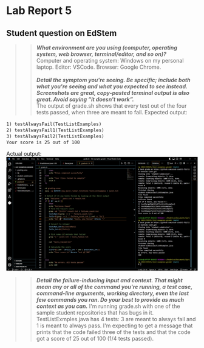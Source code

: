 # Lab Report 5

## Student question on EdStem

>> **_What environment are you using (computer, operating system, web browser, terminal/editor, and so on)?_**  <br />
 Computer and operating system: Windows on my personal laptop. Editor: VSCode. Browser: Google Chrome. <br /> <br />
>>**_Detail the symptom you're seeing. Be specific; include both what you're seeing and what you expected to see instead. Screenshots are great, copy-pasted terminal output is also great. Avoid saying “it doesn't work”._**<br />
>>The output of grade.sh shows that every test out of the four tests passed, when three are meant to fail.
Expected output:
```Out of 4 tests, you failed 3 :
1) testAlwaysFail(TestListExamples)
2) testAlwaysFail1(TestListExamples)        
3) testAlwaysFail2(TestListExamples)        
Your score is 25 out of 100
```
Actual output:
![Student screenshot](student_screenshot.png)

>>**_Detail the failure-inducing input and context. That might mean any or all of the command you're running, a test case, command-line arguments, working directory, even the last few commands you ran. Do your best to provide as much context as you can._**
>>I'm running grade.sh with one of the sample student repositories that has bugs in it. TestListExmples.java 
has 4 tests: 3 are meant to always fail and 1 is meant to always pass.
I'm expecting to get a message that prints that the code failed three of the tests and that the code got a score of 25 out of 100 (1/4 tests passed). 



